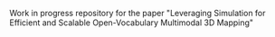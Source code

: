 Work in progress repository for the paper "Leveraging Simulation for Efficient and Scalable Open-Vocabulary Multimodal 3D Mapping"
